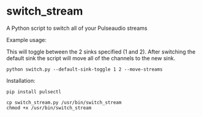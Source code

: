# switch_stream
A Python script to switch all of your Pulseaudio streams 


Example usage:

This will toggle between the 2 sinks specified (1 and 2). After switching the default sink the script will move all of the channels to the new sink. 
```
python switch.py --default-sink-toggle 1 2 --move-streams
```

Installation:

``` 
pip install pulsectl

cp switch_stream.py /usr/bin/switch_stream
chmod +x /usr/bin/switch_stream

```

